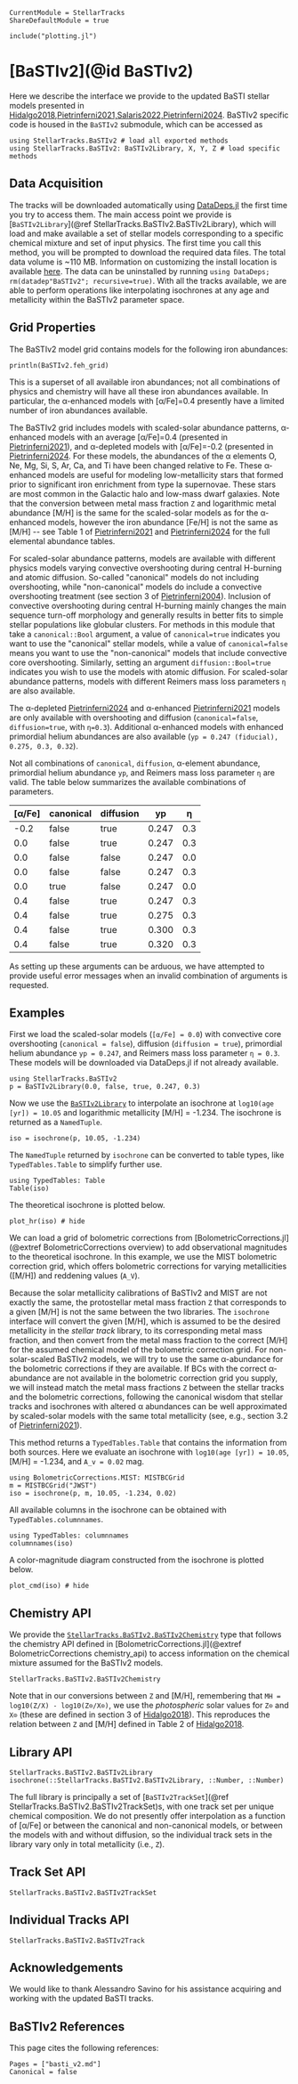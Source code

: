 ```@meta
CurrentModule = StellarTracks
ShareDefaultModule = true
```

```@setup
include("plotting.jl")
```

# [BaSTIv2](@id BaSTIv2)

Here we describe the interface we provide to the updated BaSTI stellar models presented in [Hidalgo2018,Pietrinferni2021,Salaris2022,Pietrinferni2024](@citep). BaSTIv2 specific code is housed in the `BaSTIv2` submodule, which can be accessed as

```@example
using StellarTracks.BaSTIv2 # load all exported methods
using StellarTracks.BaSTIv2: BaSTIv2Library, X, Y, Z # load specific methods
```

## Data Acquisition

The tracks will be downloaded automatically using [DataDeps.jl](https://github.com/oxinabox/DataDeps.jl) the first time you try to access them. The main access point we provide is [`BaSTIv2Library`](@ref StellarTracks.BaSTIv2.BaSTIv2Library), which will load and make available a set of stellar models corresponding to a specific chemical mixture and set of input physics. The first time you call this method, you will be prompted to download the required data files. The total data volume is ~110 MB. Information on customizing the install location is available [here](https://www.oxinabox.net/DataDeps.jl/stable/z10-for-end-users/). The data can be uninstalled by running `using DataDeps; rm(datadep"BaSTIv2"; recursive=true)`. With all the tracks available, we are able to perform operations like interpolating isochrones at any age and metallicity within the BaSTIv2 parameter space.

## Grid Properties
The BaSTIv2 model grid contains models for the following iron abundances:

```@example
println(BaSTIv2.feh_grid)
```

This is a superset of all available iron abundances; not all combinations of physics and chemistry will have all these iron abundances available. In particular, the α-enhanced models with \[α/Fe\]=0.4 presently have a limited number of iron abundances available.

The BaSTIv2 grid includes models with scaled-solar abundance patterns, α-enhanced models with an average \[α/Fe\]=0.4 (presented in [Pietrinferni2021](@citet)), and α-depleted models with \[α/Fe\]=-0.2 (presented in [Pietrinferni2024](@citet). For these models, the abundances of the α elements O, Ne, Mg, Si, S, Ar, Ca, and Ti have been changed relative to Fe. These α-enhanced models are useful for modeling low-metallicity stars that formed prior to significant iron enrichment from type Ia supernovae. These stars are most common in the Galactic halo and low-mass dwarf galaxies. Note that the conversion between metal mass fraction ``Z`` and logarithmic metal abundance \[M/H\] is the same for the scaled-solar models as for the α-enhanced models, however the iron abundance \[Fe/H\] is not the same as \[M/H\] -- see Table 1 of [Pietrinferni2021](@citet) and [Pietrinferni2024](@citet) for the full elemental abundance tables.

For scaled-solar abundance patterns, models are available with different physics models varying convective overshooting during central H-burning and atomic diffusion. So-called "canonical" models do not including overshooting, while "non-canonical" models do include a convective overshooting treatment (see section 3 of [Pietrinferni2004](@citet)). Inclusion of convective overshooting during central H-burning mainly changes the main sequence turn-off morphology and generally results in better fits to simple stellar populations like globular clusters. For methods in this module that take a `canonical::Bool` argument, a value of `canonical=true` indicates you want to use the "canonical" stellar models, while a value of `canonical=false` means you want to use the "non-canonical" models that include convective core overshooting. Similarly, setting an argument `diffusion::Bool=true` indicates you wish to use the models with atomic diffusion. For scaled-solar abundance patterns, models with different Reimers mass loss parameters `η` are also available.

The α-depleted [Pietrinferni2024](@citep) and α-enhanced [Pietrinferni2021](@citep) models are only available with overshooting and diffusion (`canonical=false`, `diffusion=true`, with `η=0.3`). Additional α-enhanced models with enhanced primordial helium abundances are also available (`yp = 0.247 (fiducial), 0.275, 0.3, 0.32`).

Not all combinations of `canonical`, `diffusion`, α-element abundance, primordial helium abundance `yp`, and Reimers mass loss parameter `η` are valid. The table below summarizes the available combinations of parameters.

| \[α/Fe\] | canonical | diffusion | yp    | η   |
|----------|-----------|-----------|-------|-----|
| -0.2     | false     | true      | 0.247 | 0.3 |
| 0.0      | false     | true      | 0.247 | 0.3 |
| 0.0      | false     | false     | 0.247 | 0.0 |
| 0.0      | false     | false     | 0.247 | 0.3 |
| 0.0      | true      | false     | 0.247 | 0.0 |
| 0.4      | false     | true      | 0.247 | 0.3 |
| 0.4      | false     | true      | 0.275 | 0.3 |
| 0.4      | false     | true      | 0.300 | 0.3 |
| 0.4      | false     | true      | 0.320 | 0.3 |

As setting up these arguments can be arduous, we have attempted to provide useful error messages when an invalid combination of arguments is requested.

## Examples
First we load the scaled-solar models (`[α/Fe] = 0.0`) with convective core overshooting (`canonical = false`), diffusion (`diffusion = true`), primordial helium abundance `yp = 0.247`, and Reimers mass loss parameter `η = 0.3`. These models will be downloaded via DataDeps.jl if not already available.
```@example
using StellarTracks.BaSTIv2
p = BaSTIv2Library(0.0, false, true, 0.247, 0.3)
```

Now we use the [`BaSTIv2Library`](@ref) to interpolate an isochrone at `log10(age [yr]) = 10.05` and logarithmic metallicity \[M/H\] = -1.234. The isochrone is returned as a `NamedTuple`.
```@example
iso = isochrone(p, 10.05, -1.234)
```

The `NamedTuple` returned by `isochrone` can be converted to table types, like `TypedTables.Table` to simplify further use.
```@example
using TypedTables: Table
Table(iso)
```

The theoretical isochrone is plotted below.

```@example
plot_hr(iso) # hide
```

We can load a grid of bolometric corrections from [BolometricCorrections.jl](@extref BolometricCorrections overview) to add observational magnitudes to the theoretical isochrone. In this example, we use the MIST bolometric correction grid, which offers bolometric corrections for varying metallicities (\[M/H\]) and reddening values (``A_V``).

Because the solar metallicity calibrations of BaSTIv2 and MIST are not exactly the same, the protostellar metal mass fraction ``Z`` that corresponds to a given \[M/H\] is not the same between the two libraries. The `isochrone` interface will convert the given \[M/H\], which is assumed to be the desired metallicity in the *stellar track* library, to its corresponding metal mass fraction, and then convert from the metal mass fraction to the correct \[M/H\] for the assumed chemical model of the bolometric correction grid. For non-solar-scaled BaSTIv2 models, we will try to use the same α-abundance for the bolometric corrections if they are available. If BCs with the correct α-abundance are not available in the bolometric correction grid you supply, we will instead match the metal mass fractions ``Z`` between the stellar tracks and the bolometric corrections, following the canonical wisdom that stellar tracks and isochrones with altered α abundances can be well approximated by scaled-solar models with the same total metallicity (see, e.g., section 3.2 of [Pietrinferni2021](@cite)). 

This method returns a `TypedTables.Table` that contains the information from both sources. Here we evaluate an isochrone with `log10(age [yr]) = 10.05`, \[M/H\] = -1.234, and ``A_v = 0.02`` mag. 

```@example
using BolometricCorrections.MIST: MISTBCGrid
m = MISTBCGrid("JWST")
iso = isochrone(p, m, 10.05, -1.234, 0.02)
```

All available columns in the isochrone can be obtained with `TypedTables.columnnames`.

```@example
using TypedTables: columnnames
columnnames(iso)
```

A color-magnitude diagram constructed from the isochrone is plotted below.

```@example
plot_cmd(iso) # hide
```

## Chemistry API

We provide the [`StellarTracks.BaSTIv2.BaSTIv2Chemistry`](@ref) type that follows the chemistry API defined in [BolometricCorrections.jl](@extref BolometricCorrections chemistry_api) to access information on the chemical mixture assumed for the BaSTIv2 models.

```@docs
StellarTracks.BaSTIv2.BaSTIv2Chemistry
```

Note that in our conversions between ``Z`` and \[M/H\], remembering that `MH = log10(Z/X) - log10(Z⊙/X⊙)`, we use the *photospheric* solar values for `Z⊙` and `X⊙` (these are defined in section 3 of [Hidalgo2018](@citet)). This reproduces the relation between `Z` and \[M/H\] defined in Table 2 of [Hidalgo2018](@citet).

## Library API
```@docs
StellarTracks.BaSTIv2.BaSTIv2Library
isochrone(::StellarTracks.BaSTIv2.BaSTIv2Library, ::Number, ::Number)
```

The full library is principally a set of [`BaSTIv2TrackSet`](@ref StellarTracks.BaSTIv2.BaSTIv2TrackSet)s, with one track set per unique chemical composition. We do not presently offer interpolation as a function of \[α/Fe\] or between the canonical and non-canonical models, or between the models with and without diffusion, so the individual track sets in the library vary only in total metallicity (i.e., ``Z``).

## Track Set API
```@docs
StellarTracks.BaSTIv2.BaSTIv2TrackSet
```
 
## Individual Tracks API
```@docs
StellarTracks.BaSTIv2.BaSTIv2Track
```

## Acknowledgements
We would like to thank Alessandro Savino for his assistance acquiring and working with the updated BaSTI tracks.

## BaSTIv2 References
This page cites the following references:

```@bibliography
Pages = ["basti_v2.md"]
Canonical = false
```